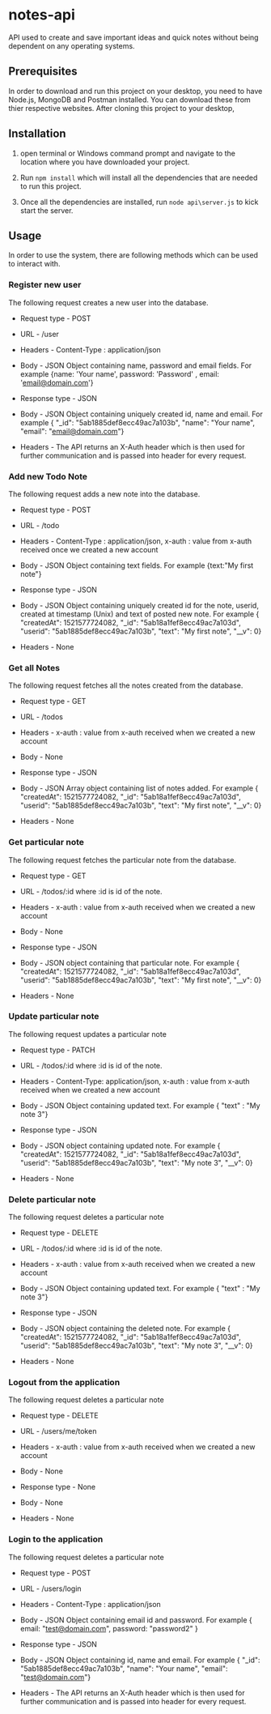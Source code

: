 # notes-api
API used to create and save important ideas and quick notes without being dependent on any operating systems.

## Prerequisites
In order to download and run this project on your desktop, you need to have Node.js, MongoDB and Postman installed. You can download these from thier respective websites. After cloning this project to your desktop, 

## Installation
1. open terminal or Windows command prompt and navigate to the location where you have downloaded your project.

2. Run `npm install` which will install all the dependencies that are needed to run this project.

3. Once all the dependencies are installed, run `node api\server.js` to kick start the server.

## Usage
In order to use the system, there are following methods which can be used to interact with.

### Register new user
 The following request creates a new user into the database.
 * Request type - POST
 * URL - /user
 * Headers - Content-Type : application/json
 * Body - JSON Object containing name, password and email fields. For example {name: 'Your name', password: 'Password' , email: 'email@domain.com'}
 
 * Response type - JSON
 * Body - JSON Object containing uniquely created id, name and email. For example { "_id": "5ab1885def8ecc49ac7a103b", "name": "Your name", "email": "email@domain.com"}
 * Headers - The API returns an X-Auth header which is then used for further communication and is passed into header for every request.
 
 ### Add new Todo Note
 The following request adds a new note into the database.
 * Request type - POST
 * URL - /todo
 * Headers - Content-Type : application/json, x-auth : value from x-auth received once we created a new account
 * Body - JSON Object containing text fields. For example {text:"My first note"}
 
 * Response type - JSON
 * Body - JSON Object containing uniquely created id for the note, userid, created at timestamp (Unix) and text of posted new note. For example { "createdAt": 1521577724082, "_id": "5ab18a1fef8ecc49ac7a103d", "userid": "5ab1885def8ecc49ac7a103b", "text": "My first note", "__v": 0}
 
 * Headers - None
 
 ### Get all Notes
 The following request fetches all the notes created from the database.
 * Request type - GET
 * URL - /todos
 * Headers - x-auth : value from x-auth received when we created a new account
 * Body - None
 
 * Response type - JSON
 * Body - JSON Array object containing list of notes added. For example { "createdAt": 1521577724082, "_id": "5ab18a1fef8ecc49ac7a103d", "userid": "5ab1885def8ecc49ac7a103b", "text": "My first note", "__v": 0}
 
 * Headers - None
 
 ### Get particular note
 The following request fetches the particular note from the database.
 * Request type - GET
 * URL - /todos/:id where :id is id of the note.
 * Headers - x-auth : value from x-auth received when we created a new account
 * Body - None
 
 * Response type - JSON
 * Body - JSON object containing that particular note. For example { "createdAt": 1521577724082, "_id": "5ab18a1fef8ecc49ac7a103d", "userid": "5ab1885def8ecc49ac7a103b", "text": "My first note", "__v": 0}
 
 * Headers - None
 
 ### Update particular note
 The following request updates a particular note
 * Request type - PATCH
 * URL - /todos/:id where :id is id of the note.
 * Headers - Content-Type: application/json, x-auth : value from x-auth received when we created a new account
 * Body - JSON Object containing updated text. For example { "text" : "My note 3"}
 
 * Response type - JSON
 * Body - JSON object containing updated note. For example { "createdAt": 1521577724082, "_id": "5ab18a1fef8ecc49ac7a103d", "userid": "5ab1885def8ecc49ac7a103b", "text": "My note 3", "__v": 0}
 
 * Headers - None
 
 ### Delete particular note
 The following request deletes a particular note
 * Request type - DELETE
 * URL - /todos/:id where :id is id of the note.
 * Headers - x-auth : value from x-auth received when we created a new account
 * Body - JSON Object containing updated text. For example { "text" : "My note 3"}
 
 * Response type - JSON
 * Body - JSON object containing the deleted note. For example { "createdAt": 1521577724082, "_id": "5ab18a1fef8ecc49ac7a103d", "userid": "5ab1885def8ecc49ac7a103b", "text": "My note 3", "__v": 0}
 
 * Headers - None
 
 ### Logout from the application
 The following request deletes a particular note
 * Request type - DELETE
 * URL - /users/me/token
 * Headers - x-auth : value from x-auth received when we created a new account
 * Body - None
 
 * Response type - None
 * Body - None
 * Headers - None
 
 ### Login to the application
 The following request deletes a particular note
 * Request type - POST
 * URL - /users/login
 * Headers - Content-Type : application/json
 * Body - JSON Object containing email id and password. For example { email: "test@domain.com", password: "password2" }
 
 * Response type - JSON
 * Body - JSON Object containing id, name and email. For example { "_id": "5ab1885def8ecc49ac7a103b", "name": "Your name", "email": "test@domain.com"}
 * Headers - The API returns an X-Auth header which is then used for further communication and is passed into header for every request.
